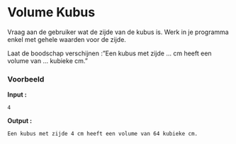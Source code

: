 # Volume Kubus

Vraag aan de gebruiker wat de zijde van de kubus is.
Werk in je programma enkel met gehele waarden voor de zijde.

Laat de boodschap verschijnen :”Een kubus met zijde … cm heeft een volume van … kubieke cm.”

### Voorbeeld
**Input :**

    4

**Output :**

    Een kubus met zijde 4 cm heeft een volume van 64 kubieke cm.    
